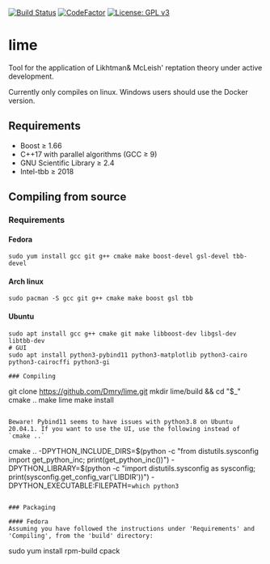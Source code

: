 [![Build Status](https://api.travis-ci.org/Dmry/lime.svg?branch=master)](https://travis-ci.org/Dmry/lime) [![CodeFactor](https://www.codefactor.io/repository/github/dmry/lime/badge/master)](https://www.codefactor.io/repository/github/dmry/lime/overview/master) [![License: GPL v3](https://img.shields.io/badge/License-GPLv3-blue.svg)](https://www.gnu.org/licenses/gpl-3.0)
 
# lime
Tool for the application of Likhtman&amp; McLeish' reptation theory under active development.

Currently only compiles on linux. Windows users should use the Docker version.

## Requirements

* Boost &ge; 1.66
* C++17 with parallel algorithms (GCC &ge; 9)
* GNU Scientific Library &ge; 2.4
* Intel-tbb &ge; 2018

## Compiling from source

### Requirements

#### Fedora
```
sudo yum install gcc git g++ cmake make boost-devel gsl-devel tbb-devel
```

#### Arch linux
```
sudo pacman -S gcc git g++ cmake make boost gsl tbb
```

#### Ubuntu
```
sudo apt install gcc g++ cmake git make libboost-dev libgsl-dev libtbb-dev
# GUI
sudo apt install python3-pybind11 python3-matplotlib python3-cairo python3-cairocffi python3-gi

### Compiling
```
git clone https://github.com/Dmry/lime.git
mkdir lime/build && cd "$_"
cmake ..
make lime
make install
```

Beware! Pybind11 seems to have issues with python3.8 on Ubuntu 20.04.1. If you want to use the UI, use the following instead of `cmake ..`
```
cmake .. -DPYTHON_INCLUDE_DIRS=$(python -c "from distutils.sysconfig import get_python_inc; print(get_python_inc())")  -DPYTHON_LIBRARY=$(python -c "import distutils.sysconfig as sysconfig; print(sysconfig.get_config_var('LIBDIR'))") -DPYTHON_EXECUTABLE:FILEPATH=`which python3`
```

### Packaging

#### Fedora
Assuming you have followed the instructions under 'Requirements' and 'Compiling', from the 'build' directory:
```
sudo yum install rpm-build
cpack
```
